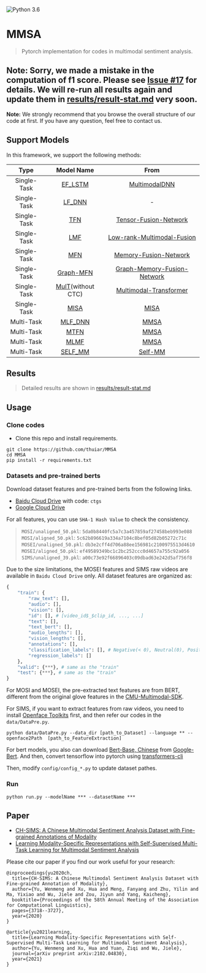 ![Python 3.6](https://img.shields.io/badge/python-3.6-green.svg)

# MMSA 

> Pytorch implementation for codes in multimodal sentiment analysis.

## Note: Sorry, we made a mistake in the computation of f1 score. Please see [Issue #17](https://github.com/thuiar/MMSA/issues/17) for details. We will re-run all results again and update them in [results/result-stat.md](https://github.com/thuiar/MMSA/blob/master/results/result-stat.md) very soon.

**Note:** We strongly recommend that you browse the overall structure of our code at first. If you have any question, feel free to contact us.

## Support Models

In this framework, we support the following methods:

|     Type    |   Model Name      |     From                |
|:-----------:|:----------------:|:------------------------:|
| Single-Task |[EF_LSTM](models/singleTask/EF_LSTM.py)|[MultimodalDNN](https://github.com/rhoposit/MultimodalDNN)|
| Single-Task |[LF_DNN](models/singleTask/LF_DNN.py)|      -       |
| Single-Task |[TFN](models/singleTask/TFN.py)|[Tensor-Fusion-Network](https://github.com/A2Zadeh/TensorFusionNetwork)|
| Single-Task |[LMF](models/singleTask/LMF.py)| [Low-rank-Multimodal-Fusion](https://github.com/Justin1904/Low-rank-Multimodal-Fusion)|
| Single-Task |[MFN](models/singleTask/MFN.py)|[Memory-Fusion-Network](https://github.com/pliang279/MFN)|
| Single-Task |[Graph-MFN](models/singleTask/Graph_MFN.py)|[Graph-Memory-Fusion-Network](https://github.com/pliang279/MFN)|
| Single-Task |[MulT](models/singleTask/MulT.py)(without CTC) |[Multimodal-Transformer](https://github.com/yaohungt/Multimodal-Transformer)|
| Single-Task |[MISA](models/singleTask/MISA.py) |[MISA](https://github.com/declare-lab/MISA)|
| Multi-Task  |[MLF_DNN](models/multiTask/MLF_DNN.py)|      [MMSA](https://github.com/thuiar/MMSA)  |
| Multi-Task  |[MTFN](models/multiTask/MTFN.py)      |      [MMSA](https://github.com/thuiar/MMSA)  |
| Multi-Task  |[MLMF](models/multiTask/MLMF.py)      |      [MMSA](https://github.com/thuiar/MMSA)  |
| Multi-Task  |[SELF_MM](models/multiTask/SELF_MM.py)      |  [Self-MM](https://github.com/thuiar/Self-MM)  |

## Results

> Detailed results are shown in [results/result-stat.md](results/result-stat.md)

## Usage

### Clone codes

- Clone this repo and install requirements.
```
git clone https://github.com/thuiar/MMSA
cd MMSA
pip install -r requirements.txt
```

### Datasets and pre-trained berts

Download dataset features and pre-trained berts from the following links.

- [Baidu Cloud Drive](https://pan.baidu.com/s/1oksuDEkkd3vGg2oBMBxiVw) with code: `ctgs`
- [Google Cloud Drive](https://drive.google.com/drive/folders/1E5kojBirtd5VbfHsFp6FYWkQunk73Nsv?usp=sharing)

For all features, you can use `SHA-1 Hash Value` to check the consistency.
> `MOSI/unaligned_50.pkl`: `5da0b8440fc5a7c3a457859af27458beb993e088`  
> `MOSI/aligned_50.pkl`: `5c62b896619a334a7104c8bef05d82b05272c71c`  
> `MOSEI/unaligned_50.pkl`: `db3e2cff4d706a88ee156981c2100975513d4610`  
> `MOSEI/aligned_50.pkl`: `ef49589349bc1c2bc252ccc0d4657a755c92a056`  
> `SIMS/unaligned_39.pkl`: `a00c73e92f66896403c09dbad63e242d5af756f8`  

Due to the size limitations, the MOSEI features and SIMS raw videos are available in `Baidu Cloud Drive` only. All dataset features are organized as:

```python
{
    "train": {
        "raw_text": [],
        "audio": [],
        "vision": [],
        "id": [], # [video_id$_$clip_id, ..., ...]
        "text": [],
        "text_bert": [],
        "audio_lengths": [],
        "vision_lengths": [],
        "annotations": [],
        "classification_labels": [], # Negative(< 0), Neutral(0), Positive(> 0)
        "regression_labels": []
    },
    "valid": {***}, # same as the "train" 
    "test": {***}, # same as the "train"
}
```

For MOSI and MOSEI, the pre-extracted text features are from BERT, different from the original glove features in the [CMU-Multimodal-SDK](http://immortal.multicomp.cs.cmu.edu/raw_datasets/processed_data/).

For SIMS, if you want to extract features from raw videos, you need to install [Openface Toolkits](https://github.com/TadasBaltrusaitis/OpenFace/wiki) first, and then refer our codes in the `data/DataPre.py`.

```
python data/DataPre.py --data_dir [path_to_Dataset] --language ** --openface2Path  [path_to_FeatureExtraction]
```

For bert models, you also can download [Bert-Base, Chinese](https://storage.googleapis.com/bert_models/2018_11_03/chinese_L-12_H-768_A-12.zip) from [Google-Bert](https://github.com/google-research/bert). And then, convert tensorflow into pytorch using [transformers-cli](https://huggingface.co/transformers/converting_tensorflow_models.html)  

Then, modify `config/config_*.py` to update dataset pathes.

### Run

```
python run.py --modelName *** --datasetName ***
```

## Paper

- [CH-SIMS: A Chinese Multimodal Sentiment Analysis Dataset with Fine-grained Annotations of Modality](https://www.aclweb.org/anthology/2020.acl-main.343/)
- [Learning Modality-Specific Representations with Self-Supervised Multi-Task Learning for Multimodal Sentiment Analysis](https://arxiv.org/abs/2102.04830)

Please cite our paper if you find our work useful for your research:

```
@inproceedings{yu2020ch,
  title={CH-SIMS: A Chinese Multimodal Sentiment Analysis Dataset with Fine-grained Annotation of Modality},
  author={Yu, Wenmeng and Xu, Hua and Meng, Fanyang and Zhu, Yilin and Ma, Yixiao and Wu, Jiele and Zou, Jiyun and Yang, Kaicheng},
  booktitle={Proceedings of the 58th Annual Meeting of the Association for Computational Linguistics},
  pages={3718--3727},
  year={2020}
}
```

```
@article{yu2021learning,
  title={Learning Modality-Specific Representations with Self-Supervised Multi-Task Learning for Multimodal Sentiment Analysis},
  author={Yu, Wenmeng and Xu, Hua and Yuan, Ziqi and Wu, Jiele},
  journal={arXiv preprint arXiv:2102.04830},
  year={2021}
}
```